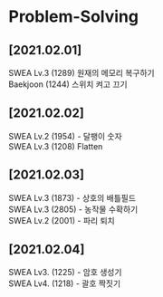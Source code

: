 # Problem-Solving<br>
## [2021.02.01]
SWEA Lv.3 (1289) 원재의 메모리 복구하기<br>
Baekjoon (1244) 스위치 켜고 끄기
## [2021.02.02]
SWEA Lv.2 (1954) - 달팽이 숫자<br>
SWEA Lv.3 (1208) Flatten<br>
## [2021.02.03]
SWEA Lv.3 (1873) - 상호의 배틀필드<br>
SWEA Lv.3 (2805) - 농작물 수확하기<br>
SWEA Lv.2 (2001) - 파리 퇴치<br>
## [2021.02.04]
SWEA Lv3. (1225) - 암호 생성기<br>
SWEA Lv4. (1218) - 괄호 짝짓기<br>
